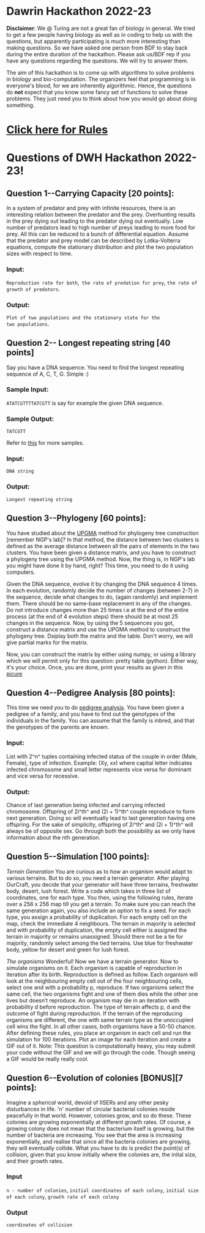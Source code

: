 # Dawrin Hackathon 2022-23

**Disclaimer**: We @ Turing are not a great fan of biology in general. We tried to get a few people having biology as well as in coding to help us with the questions, but apparently participating is much more interesting than making questions. So we have asked one person from BDF to stay back during the entire duration of the hackathon. Please ask us/BDF rep if you have any questions regarding the questions. We will try to answer them. 

The aim of this hackathon is to come up with algorithms to solve problems in biology and bio-computation. The organizers feel that programming is in everyone's blood, for we are inherently algorithmic. Hence, the questions do **not** expect that you know some fancy set of functions to solve these problems. They just need you to think about how you would go about doing something.

# [Click here for Rules](./rules)

# **Questions of DWH Hackathon 2022-23!**

##  Question 1--Carrying Capacity [20 points]:

In a system of predator and prey with infinite resources, there is an interesting relation between the predator and the prey. Overhunting results in the prey dying out leading to the predator dying out eventually. Low number of predators lead to high number of preys leading to more food for prey. All this can be reduced to a bunch of differential equation. Assume that the predator and prey model can be described by Lotka-Volterra equations, compute the stationary distribution and plot the two population sizes with respect to time.
### Input: 
`Reproduction rate for both`,` the rate of predation for prey`, `the rate of growth of predators`.

### Output:
 `Plot of two populations and the stationary state for the two populations`.


## Question 2-- Longest repeating string [40 points]

Say you have a DNA sequence. You need to find the longest repeating sequence of A, C, T, G. Simple :)

### Sample Input:
`ATATCGTTTTATCGTT` is say for example the given DNA sequence. 

### Sample Output:
`TATCGTT`

Refer to [this](./LongestRepeat.zip) for more samples.

### Input: 

`DNA string`

### Output: 
`Longest repeating string`



## Question 3--Phylogeny [60 points]:

You have studied about the [UPGMA](https://en.wikipedia.org/wiki/UPGMA) method for phylogeny tree construction [remember NGP's lab]? In that method, the distance between two clusters is defined as the average distance between all the pairs of elements in the two clusters. You have been given a distance matrix, and you have to construct a phylogeny tree using the UPGMA method. Now, the thing is, in NGP's lab you might have done it by hand, right? This time, you need to do it using computers. 

Given the DNA sequence, evolve it by changing the DNA sequence 4 times. In each evolution, randomly decide the number of changes (between 2-7) in the sequence, decide what changes to do, (again randomly) and implement them. There should be no same-base replacement in any of the changes. Do not introduce changes more than 25 times i.e at the end of the entire process (at the end of 4 evolution steps) there should be at most 25 changes in the sequence. Now, by using the 5 sequences you got, construct a distance matrix and use the UPGMA method to construct the phylogeny tree. Dsiplay both the matrix and the table. Don't worry, we will give partial marks for the matrix.

Now, you can construct the matrix by either using numpy, or using a library which we will permit only for this question: pretty table (python). Either way, it's your choice. Once, you are done, print your results as given in this [picure](./UPGMA_output_example.png)

## Question 4--Pedigree Analysis [80 points]:
 This time we need you to do [pedigree analysis](https://en.wikipedia.org/wiki/Pedigree_analysis). You have been given a pedigree of a family, and you have to find out the genotypes of the individuals in the family. You can assume that the family is inbred, and that the genotypes of the parents are known.

  ### Input: 
 
 List with 2^n^ tuples containing infected status of the couple in order (Male, Female), type of infection. Example: (Xy, xx) where capital letter indicates infected chromosome and small letter represents vice versa for dominant and vice versa for recessive.

### Output: 
Chance of last generation being infected and carrying infected chromosome. 
Offspring of 2i^th^ and (2i + 1)^th^ couple reproduce to form next generation. Doing so will eventually lead to last generation having one offspring. 
For the sake of simplicity, offspring of 2i^th^ and (2i + 1)^th^ will always be of opposite sex. Go through both the possibility as we only have information about the nth generation. 


## Question 5--Simulation [100 points]:

*Terrain Generation*
You are curious as to how an organism would adapt to various terrains. But to do so, you need a terrain generator. After playing OurCraft, you decide that your generator will have three terrains, freshwater body, desert, lush forest. Write a code which takes in three list of coordinates, one for each type. You then, using the following rules, iterate over a 256 x 256 map till you get a terrain. To make sure you can reach the same generation again, you also include an option to fix a seed. For each type, you assign a probability of duplication. For each empty cell on the map, check the immediate 4 neighbours. The terrain in majority is selected and with probability of duplication, the empty cell either is assigned the terrain in majority or remains unassigned. Should there not be a tie for majority, randomly select among the tied terrains. Use blue for freshwater body, yellow for desert and green for lush forest.

*The organisms*
Wonderful! Now we have a terrain generator. Now to simulate organisms on it. Each organism is capable of reproduction in iteration after its birth. Reproduction is defined as follow. Each organism will look at the neighbouring empty cell out of the four neighbouring cells, select one and with a probability p, reproduce. If two organisms select the same cell, the two organisms fight and one of them dies while the other one lives but doesn’t reproduce. An organism may die in an iteration with probability d before reproduction. The type of terrain affects p, d and the outcome of fight during reproduction. If the terrain of the reproducing organisms are different, the one with same terrain type as the unoccupied cell wins the fight. In all other cases, both organisms have a 50-50 chance.
After defining these rules, you place an organism in each cell and run the simulation for 100 iterations. Plot an image for each iteration and create a GIF out of it. Note: This question is computationally heavy, you may submit your code without the GIF and we will go through the code. Though seeing a GIF would be really really cool. 


## Question 6--Evolution of colonies [BONUS][7 points]: 

Imagine a *spherical* world, devoid of IISERs and any other pesky disturbances in life. 'n' number of circular bacterial colonies reside peacefully in that world. However, colonies grow, and so do these. These colonies are growing exponentially at different growth rates. Of course, a growing colony does not mean that the bacterium itself is growing, but the number of bacteria are increasing. You see that the area is increasing exponentially, and realise that since all the bacteria colonies are growing, they will eventually collide. What you have to do is predict the point(s) of collision, given that you know initially where the colonies are, the inital size, and their growth rates.

### Input

`n - number of colonies`, `initial coordinates of each colony`, `initial size of each colony`, `growth rate of each colony`

### Output

`coordinates of collision`





